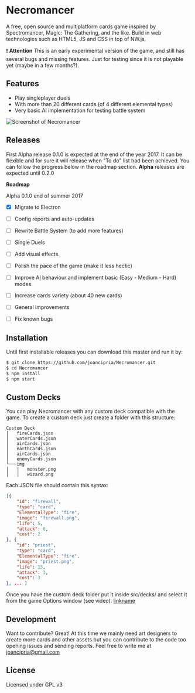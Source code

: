 # Necromancer
A free, open source and multiplatform cards game inspired by Spectromancer, Magic: The Gathering, and the like. Build in web technologies such as HTML5, JS and CSS in top of NW.js.

:exclamation: **Attention** This is an early experimental version of the game, and still has several bugs and missing features. Just for testing since it is not playable yet (maybe in a  few months?).

Features
----
  - Play singleplayer duels
  - With more than 20 different cards (of 4 different elemental types)
  - Very basic AI implementation for testing battle system

  ![Screenshot of Necromancer](https://joancipria.files.wordpress.com/2017/05/screenshot.png)

Releases
----
First Alpha release 0.1.0 is expected at the end of the year 2017. It can be flexible and for sure it will release when "To do" list had been achieved. You can follow the progress below in the roadmap section. **Alpha** releases are expected until 0.2.0

**Roadmap**

Alpha 0.1.0 end of summer 2017
- [x] Migrate to Electron
- [ ] Config reports and auto-updates
- [ ] Rewrite Battle System (to add more features)
- [ ] Single Duels
- [ ] Add visual effects.
- [ ] Polish the pace of the game (make it less hectic)
- [ ] Improve AI behaviour and implement basic (Easy - Medium - Hard) modes
- [ ] Increase cards variety (about 40 new cards)
- [ ] General improvements
- [ ] Fix known bugs


Installation
----
Until first installable releases you can download this master and run it by:

```sh
$ git clone https://github.com/joancipria/Necromancer.git
$ cd Necromancer
$ npm install
$ npm start
```

Custom Decks
----
You can play Necromancer with any custom deck compatible with the game. To create a custom deck just create a folder with this structure:
```
Custom Deck
│   fireCards.json
│   waterCards.json    
│   airCards.json
│   earthCards.json
│   airCards.json
│   enemyCards.json
└───img
│   │   monster.png
│   │   wizard.png
```

Each JSON file should contain this syntax:
```json
[{
    "id": "firewall",
    "type": "card",
    "ElementalType": "fire",
    "image": "firewall.png",
    "life": 5,
    "attack": 0,
    "cost": 2
}, {
    "id": "priest",
    "type": "card",
    "ElementalType": "fire",
    "image": "priest.png",
    "life": 13,
    "attack": 3,
    "cost": 3
}, ... ]

```

Once you have the custom deck folder put it inside src/decks/ and select it from the game Options window (see video).
[linkname](https://www.youtube.com/watch?v=SBXIMQAQU5A)

Development
----
Want to contribute? Great! At this time we mainly need art designers to create more cards and other assets but you can contribute to the code too opening issues and sending reports. Feel free to write me at joancipria@gmail.com


License
----
Licensed under GPL v3
